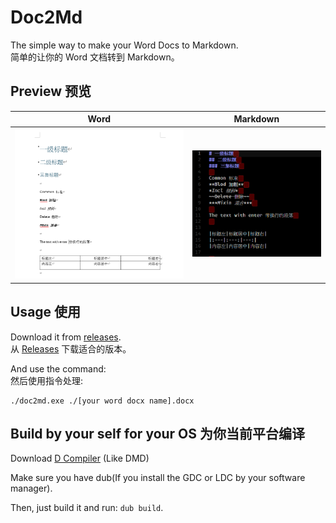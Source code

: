 # Doc2Md

The simple way to make your Word Docs to Markdown.  
简单的让你的 Word 文档转到 Markdown。

## Preview 预览

|Word|Markdown|
|:---:|:---:|
|![](word.png)|![](markdown.png)|

## Usage 使用

Download it from [releases](https://github.com/AmarokIce/Doc2Mk/releases).  
从 [Releases](https://github.com/AmarokIce/Doc2Mk/releases) 下载适合的版本。

And use the command:  
然后使用指令处理:

```shell
./doc2md.exe ./[your word docx name].docx
```

## Build by your self for your OS 为你当前平台编译

Download [D Compiler](https://dlang.org/) (Like DMD)

Make sure you have dub(If you install the GDC or LDC by your software manager).

Then, just build it and run: `dub build`.

